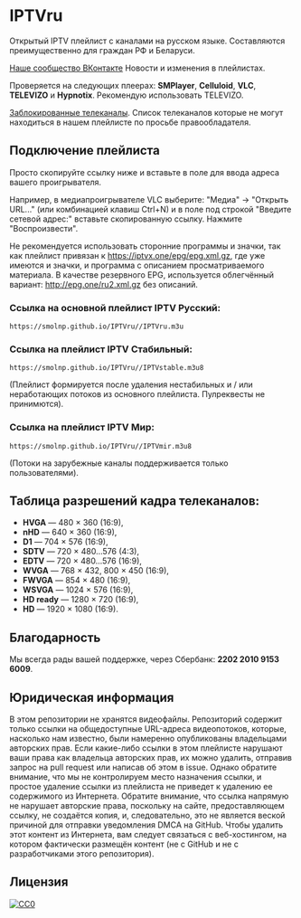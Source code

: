 # IPTVru
Открытый IPTV плейлист с каналами на русском языке. Составляются преимущественно для граждан РФ и Беларуси.

[Наше сообщество ВКонтакте](https://vk.com/iptvru250) Новости и изменения в плейлистах.

Проверяется на следующих плеерах: **SMPlayer**, **Celluloid**, **VLC**, **TELEVIZO** и **Hypnotix**. Рекомендую использовать TELEVIZO.

[Заблокированные телеканалы](https://vk.com/@iptvru250-telekanaly-kotoryh-nikogda-ne-budet). Список телеканалов которые не могут находиться в нашем плейлисте по просьбе правообладателя.

## Подключение плейлиста
Просто скопируйте ссылку ниже и вставьте в поле для ввода адреса вашего проигрывателя.

Например, в медиапроигрывателе VLC выберите: "Медиа" -> "Открыть URL..." (или комбинацией клавиш Ctrl+N) и в поле под строкой "Введите сетевой адрес:" вставьте скопированную ссылку. Нажмите "Воспроизвести".

Не рекомендуется использовать сторонние программы и значки, так как плейлист привязан к https://iptvx.one/epg/epg.xml.gz, где уже имеются и значки, и программа с описанием просматриваемого материала. В качестве резервного EPG, используется облегчённый вариант: http://epg.one/ru2.xml.gz без описаний.

### Ссылка на основной плейлист IPTV Русский:
```
https://smolnp.github.io/IPTVru//IPTVru.m3u
```
### Ссылка на плейлист IPTV Стабильный:
```
https://smolnp.github.io/IPTVru//IPTVstable.m3u8
```
(Плейлист формируется после удаления нестабильных и / или неработающих потоков из основного плейлиста. Пулреквесты не принимются).

### Ссылка на плейлист IPTV Мир:
```
https://smolnp.github.io/IPTVru//IPTVmir.m3u8
```
(Потоки на зарубежные каналы поддерживается только пользователями).

## Таблица разрешений кадра телеканалов:
* **HVGA** — 480 × 360 (16:9),
* **nHD** — 640 × 360 (16:9),
* **D1** — 704 × 576 (16:9),
* **SDTV** — 720 × 480...576 (4:3),
* **EDTV** — 720 × 480...576 (16:9),
* **WVGA** — 768 × 432, 800 × 450 (16:9),
* **FWVGA** — 854 × 480 (16:9),
* **WSVGA** — 1024 × 576 (16:9),
* **HD ready** — 1280 × 720 (16:9),
* **HD** — 1920 × 1080 (16:9).

## Благодарность
Мы всегда рады вашей поддержке, через Сбербанк: **2202 2010 9153 6009**.

## Юридическая информация
В этом репозитории не хранятся видеофайлы. Репозиторий содержит только ссылки на общедоступные URL-адреса видеопотоков, которые, насколько нам известно, были намеренно опубликованы владельцами авторских прав. Если какие-либо ссылки в этом плейлисте нарушают ваши права как владельца авторских прав, их можно удалить, отправив запрос на pull request или написав об этом в issue. Однако обратите внимание, что мы не контролируем место назначения ссылки, и простое удаление ссылки из плейлиста не приведет к удалению ее содержимого из Интернета. Обратите внимание, что ссылка напрямую не нарушает авторские права, поскольку на сайте, предоставляющем ссылку, не создаётся копия, и, следовательно, это не является веской причиной для отправки уведомления DMCA на GitHub. Чтобы удалить этот контент из Интернета, вам следует связаться с веб-хостингом, на котором фактически размещён контент (не с GitHub и не с разработчиками этого репозитория).

## Лицензия
[![CC0](http://mirrors.creativecommons.org/presskit/buttons/88x31/svg/cc-zero.svg)](LICENSE)
